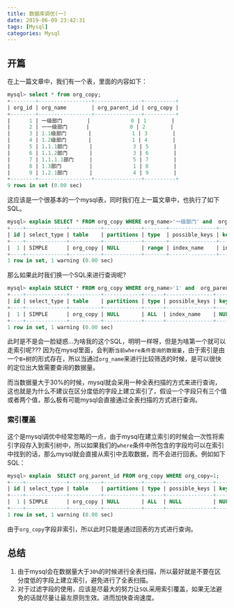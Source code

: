 ```yaml
---
title: 数据库调优(一)
date: 2019-06-09 23:42:31
tags: [Mysql]
categories: Mysql
---
```



##  开篇

在上一篇文章中，我们有一个表，里面的内容如下：

```sql
mysql> select * from org_copy;
+--------+-----------------+---------------+----------+
| org_id | org_name        | org_parent_id | org_copy |
+--------+-----------------+---------------+----------+
|      1 | 一级部门        |             0 | 1        |
|      2 | 一一级部门      |             0 | 2        |
|      3 | 1.1级部门       |             1 | 3        |
|      4 | 1.2级部门       |             1 | 4        |
|      5 | 1.1.1部门       |             3 | 5        |
|      6 | 1.1.2部门       |             3 | 6        |
|      7 | 1.1.1.1部门     |             5 | 7        |
|      8 | 1.3部门         |             1 | 8        |
|      9 | 1.2.1部门       |             4 | 9        |
+--------+-----------------+---------------+----------+
9 rows in set (0.00 sec)

```
这应该是一个很基本的一个mysql表，同时我们在上一篇文章中，也执行了如下SQL。

```sql
mysql> explain SELECT * FROM org_copy WHERE org_name>'一级部门' and  org_parent_id=1;
+----+-------------+----------+------------+-------+---------------+------------+---------+------+------+----------+-----------------------+
| id | select_type | table    | partitions | type  | possible_keys | key        | key_len | ref  | rows | filtered | Extra                 |
+----+-------------+----------+------------+-------+---------------+------------+---------+------+------+----------+-----------------------+
|  1 | SIMPLE      | org_copy | NULL       | range | index_name    | index_name | 768     | NULL |    1 |    11.11 | Using index condition |
+----+-------------+----------+------------+-------+---------------+------------+---------+------+------+----------+-----------------------+
1 row in set, 1 warning (0.00 sec)

```
那么如果此时我们换一个SQL来进行查询呢?

```sql
mysql> explain SELECT * FROM org_copy WHERE org_name>'1' and  org_parent_id=1;
+----+-------------+----------+------------+------+---------------+------+---------+------+------+----------+-------------+
| id | select_type | table    | partitions | type | possible_keys | key  | key_len | ref  | rows | filtered | Extra       |
+----+-------------+----------+------------+------+---------------+------+---------+------+------+----------+-------------+
|  1 | SIMPLE      | org_copy | NULL       | ALL  | index_name    | NULL | NULL    | NULL |    9 |    11.11 | Using where |
+----+-------------+----------+------------+------+---------------+------+---------+------+------+----------+-------------+
1 row in set, 1 warning (0.00 sec)
```
此时是不是会一脸疑惑...为啥我的这个SQL，明明一样呀，但是为啥第一个就可以走索引呢???
因为在mysql里面，会判断`当前where条件查询的数据量`，由于索引是由一个`B+`树的形式存在，所以当通过`org_name`来进行比较筛选的时候，是可以很快的定位出大致需要查询的数据量。

而当数据量大于30%的时候，mysql就会采用一种全表扫描的方式来进行查询，这也就是为什么不建议在区分度低的字段上建立索引了，假设一个字段只有三个值或者两个值，那么极有可能mysql会直接通过全表扫描的方式进行查询。

### 索引覆盖

这个是mysql调优中经常忽略的一点，由于mysql在建立索引的时候会一次性将索引字段存入到索引树中，所以如果我们的`where`条件中所包含的字段均可以在索引中找到的话，那么mysql就会直接从索引中去取数据，而不会进行回表。例如如下SQL：

```sql
mysql> explain  SELECT org_parent_id FROM org_copy WHERE org_copy=1;
+----+-------------+----------+------------+------+---------------+------+---------+------+------+----------+-------------+
| id | select_type | table    | partitions | type | possible_keys | key  | key_len | ref  | rows | filtered | Extra       |
+----+-------------+----------+------------+------+---------------+------+---------+------+------+----------+-------------+
|  1 | SIMPLE      | org_copy | NULL       | ALL  | NULL          | NULL | NULL    | NULL | 4325 |    10.00 | Using where |
+----+-------------+----------+------------+------+---------------+------+---------+------+------+----------+-------------+
1 row in set, 1 warning (0.00 sec)

```

由于`org_copy`字段非索引，所以此时只能是通过回表的方式进行查询。



## 总结

1. 由于mysql会在数据量大于`30%`的时候进行全表扫描，所以最好就是不要在区分度低的字段上建立索引，避免进行了全表扫描。
2. 对于过滤字段的使用，应该是尽最大的努力让`SQL`采用索引覆盖，如果无法避免的话就尽量让最左原则生效。进而加快查询速度。